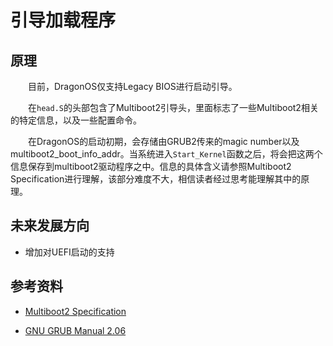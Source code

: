 # 引导加载程序

## 原理

&emsp;&emsp;目前，DragonOS仅支持Legacy BIOS进行启动引导。

&emsp;&emsp;在`head.S`的头部包含了Multiboot2引导头，里面标志了一些Multiboot2相关的特定信息，以及一些配置命令。

&emsp;&emsp;在DragonOS的启动初期，会存储由GRUB2传来的magic number以及multiboot2_boot_info_addr。当系统进入`Start_Kernel`函数之后，将会把这两个信息保存到multiboot2驱动程序之中。信息的具体含义请参照Multiboot2 Specification进行理解，该部分难度不大，相信读者经过思考能理解其中的原理。

## 未来发展方向

- 增加对UEFI启动的支持

## 参考资料

- [Multiboot2 Specification](http://git.savannah.gnu.org/cgit/grub.git/tree/doc/multiboot.texi?h=multiboot2)

- [GNU GRUB Manual 2.06](https://www.gnu.org/software/grub/manual/grub/grub.html)